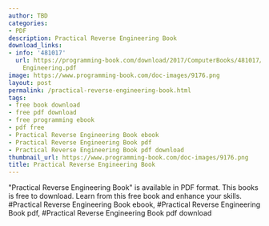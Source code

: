 ```yaml
---
author: TBD
categories:
- PDF
description: Practical Reverse Engineering Book
download_links:
- info: '481017'
  url: https://programming-book.com/download/2017/ComputerBooks/481017/Practical Reverse
    Engineering.pdf
image: https://www.programming-book.com/doc-images/9176.png
layout: post
permalink: /practical-reverse-engineering-book.html
tags:
- free book download
- free pdf download
- free programming ebook
- pdf free
- Practical Reverse Engineering Book ebook
- Practical Reverse Engineering Book pdf
- Practical Reverse Engineering Book pdf download
thumbnail_url: https://www.programming-book.com/doc-images/9176.png
title: Practical Reverse Engineering Book
---
```


 
<div class="item-desc text-justify">
  "Practical Reverse Engineering Book" is available in PDF format. This books is free to download. Learn from this free book and enhance your skills.
  <br>
  #Practical Reverse Engineering Book ebook, #Practical Reverse Engineering Book pdf, #Practical Reverse Engineering Book pdf download
</div>